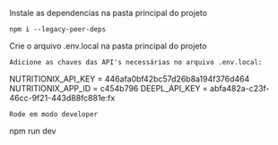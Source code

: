 Instale as dependencias na pasta principal do projeto
```
npm i --legacy-peer-deps
```
Crie o arquivo .env.local na pasta principal do projeto
```
Adicione as chaves das API's necessárias no arquivo .env.local:
```
NUTRITIONIX_API_KEY = 446afa0bf42bc57d26b8a194f376d464
NUTRITIONIX_APP_ID = c454b796
DEEPL_API_KEY = abfa482a-c23f-46cc-9f21-443d88fc881e:fx
```
Rode em modo developer
```
npm run dev
